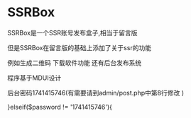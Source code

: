 # SSRBox

SSRBox是一个SSR账号发布盒子,相当于留言版

但是SSRBox在留言版的基础上添加了关于ssr的功能

例如生成二维码 下载软件功能 还有后台发布系统

程序基于MDUI设计

后台密码1741415746(有需要请到admin/post.php中第8行修改 )

}elseif($password != '1741415746'){

